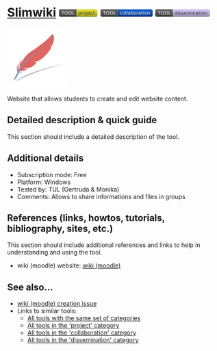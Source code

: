 # [Slimwiki](https://docs.moodle.org/311/en/Wiki_activity)  [<img src="images/project.png" align="bottom">](https://github.com/e-CLOSE/Toolbox/issues?q=label%3A01_TOOL+label%3Aproject) [<img src="images/collaboration.png" align="bottom">](https://github.com/e-CLOSE/Toolbox/issues?q=label%3A01_TOOL+label%3Acollaboration) [<img src="images/dissemination.png" align="bottom">](https://github.com/e-CLOSE/Toolbox/issues?q=label%3A01_TOOL+label%3Adissemination)

![Slimwiki Logo](images/slimwiki.png)

Website that allows students to create and edit website content.


## Detailed description & quick guide

This section should include a detailed description of the tool.


## Additional details

- Subscription mode: Free
- Platform: Windows
- Tested by: TUL (Gertruda & Monika)
- Comments: Allows to share informations and files in groups


## References (links, howtos, tutorials, bibliography, sites, etc.)

This section should include additional references and links to help in
understanding and using the tool.

- wiki (moodle) website: [wiki (moodle)](https://docs.moodle.org/311/en/Wiki_activity)


## See also...

- [wiki (moodle) creation issue](https://github.com/e-CLOSE/Toolbox/issues/127)
- Links to similar tools:
  - [All tools with the same set of categories](https://github.com/e-CLOSE/Toolbox/issues?q=label%3A01_TOOL+label%3Adissemination)
  - [All tools in the 'project' category](https://github.com/e-CLOSE/Toolbox/issues?q=label%3A01_TOOL+label%3Aproject)
  - [All tools in the 'collaboration' category](https://github.com/e-CLOSE/Toolbox/issues?q=label%3A01_TOOL+label%3Acollaboration)
  - [All tools in the 'dissemination' category](https://github.com/e-CLOSE/Toolbox/issues?q=label%3A01_TOOL+label%3Adissemination)
